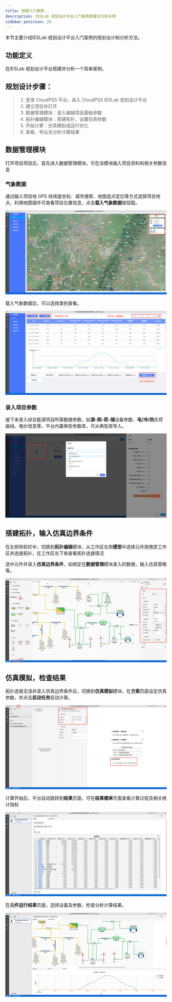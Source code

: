 ```yaml
---
title: 搭建入门案例
description: IESLab 规划设计平台入门案例搭建及分析示例
sidebar_position: 20
---
```


本节主要介绍IESLab 规划设计平台入门案例的规划设计和分析方法。

## 功能定义

在IESLab 规划设计平台搭建并分析一个简单案例。


## 规划设计步骤：
> 1.	登录 CloudPSS 平台，进入 CloudPSS IESLab 规划设计平台
> 2.	建立项目并打开
> 3.	数据管理模块：录入编辑项目基础参数
> 4.	拓扑编辑模块：搭建拓扑，设置仿真参数
> 5.	开始计算：仿真模拟或运行优化
> 6.	查看、导出及分析计算结果

## 数据管理模块

打开项目项目后，首先进入数据管理模块，可在该模块输入项目资料和相关参数信息

### 气象数据

通过输入项目地 GPS 经纬度坐标、城市搜索、地图选点定位等方式选择项目地点，利用地图插件可查看项目位置信息，点击**载入气象数据**按钮载。

![气象数据](./meteoro.png "气象数据")


载入气象数据后，可以选择类别查看。

![气象数据1](./meteoro1.png "气象数据1")

### 录入项目参数

接下来录入综合能源项目所需数据参数，如**源-网-荷-储**设备参数、**电/冷/热**负荷曲线、电价信息等，平台内置典型参数库，可从典型库导入。

![设备](./device.png "设备")

## 搭建拓扑，输入仿真边界条件

在左侧导航栏中，切换到**拓扑编辑**模块，从工作区左侧**模型**中选择元件拖拽至工作区并连接拓扑，在工作区左下角查看拓扑连接情况

选中元件并录入**仿真边界条件**，如绑定在**数据管理**模块录入的数据，输入仿真策略等。

![拓扑](./topo.png "拓扑")

## 仿真模拟，检查结果

拓扑连接无误并录入仿真边界条件后，切换到**仿真模拟**模块，在**方案**页面设定仿真参数，并点击**启动任务**启动计算。

![仿真](./sim.png "仿真")


计算开始后，平台自动跳转到**结果**页面，可在**结果概率**页面查看计算过程及相关统计指标

![结果](./result.png "结果")

在**元件运行结果**页面，选择设备及参数，检查分析计算结果。

![结果1](./result1.png "结果1")